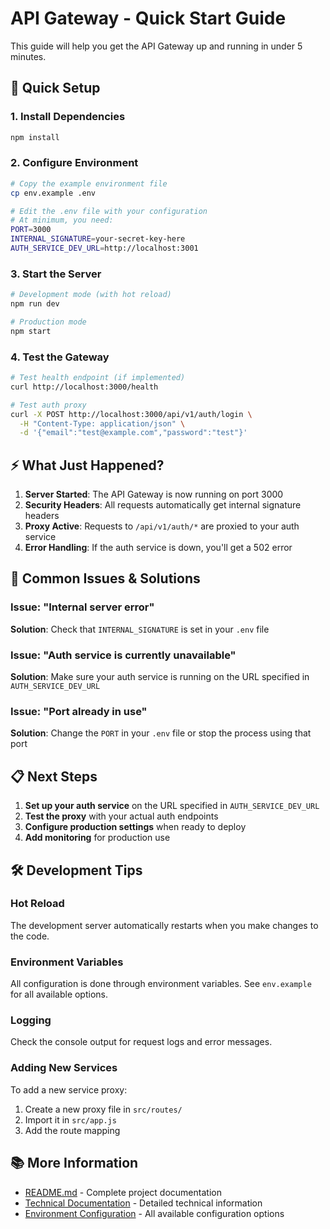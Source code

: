 # API Gateway - Quick Start Guide

This guide will help you get the API Gateway up and running in under 5 minutes.

## 🚀 Quick Setup

### 1. Install Dependencies

```bash
npm install
```

### 2. Configure Environment

```bash
# Copy the example environment file
cp env.example .env

# Edit the .env file with your configuration
# At minimum, you need:
PORT=3000
INTERNAL_SIGNATURE=your-secret-key-here
AUTH_SERVICE_DEV_URL=http://localhost:3001
```

### 3. Start the Server

```bash
# Development mode (with hot reload)
npm run dev

# Production mode
npm start
```

### 4. Test the Gateway

```bash
# Test health endpoint (if implemented)
curl http://localhost:3000/health

# Test auth proxy
curl -X POST http://localhost:3000/api/v1/auth/login \
  -H "Content-Type: application/json" \
  -d '{"email":"test@example.com","password":"test"}'
```

## ⚡ What Just Happened?

1. **Server Started**: The API Gateway is now running on port 3000
2. **Security Headers**: All requests automatically get internal signature headers
3. **Proxy Active**: Requests to `/api/v1/auth/*` are proxied to your auth service
4. **Error Handling**: If the auth service is down, you'll get a 502 error

## 🔧 Common Issues & Solutions

### Issue: "Internal server error"

**Solution**: Check that `INTERNAL_SIGNATURE` is set in your `.env` file

### Issue: "Auth service is currently unavailable"

**Solution**: Make sure your auth service is running on the URL specified in `AUTH_SERVICE_DEV_URL`

### Issue: "Port already in use"

**Solution**: Change the `PORT` in your `.env` file or stop the process using that port

## 📋 Next Steps

1. **Set up your auth service** on the URL specified in `AUTH_SERVICE_DEV_URL`
2. **Test the proxy** with your actual auth endpoints
3. **Configure production settings** when ready to deploy
4. **Add monitoring** for production use

## 🛠️ Development Tips

### Hot Reload

The development server automatically restarts when you make changes to the code.

### Environment Variables

All configuration is done through environment variables. See `env.example` for all available options.

### Logging

Check the console output for request logs and error messages.

### Adding New Services

To add a new service proxy:

1. Create a new proxy file in `src/routes/`
2. Import it in `src/app.js`
3. Add the route mapping

## 📚 More Information

- [README.md](../README.md) - Complete project documentation
- [Technical Documentation](./TECHNICAL_DOCUMENTATION.md) - Detailed technical information
- [Environment Configuration](../env.example) - All available configuration options
